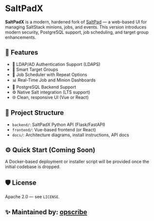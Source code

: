 # SaltPadX

**SaltPadX** is a modern, hardened fork of [SaltPad](https://github.com/saltstack/saltpad) — a web-based UI for managing SaltStack minions, jobs, and events. This version introduces modern security, PostgreSQL support, job scheduling, and target group enhancements.

## 🚀 Features

- 🔐 LDAP/AD Authentication Support (LDAPS)
- 🧠 Smart Target Groups
- 📅 Job Scheduler with Repeat Options
- 📊 Real-Time Job and Minion Dashboards
- 🐘 PostgreSQL Backend Support
- ⚙️ Native Salt integration (LTS support)
- 🌐 Clean, responsive UI (Vue or React)

## 📁 Project Structure

- `backend/`: SaltPadX Python API (Flask/FastAPI)
- `frontend/`: Vue-based frontend (or React)
- `docs/`: Architecture diagrams, install instructions, API docs

## ⚙️ Quick Start (Coming Soon)

A Docker-based deployment or installer script will be provided once the initial codebase is dropped.

## 🛡 License

Apache 2.0 — see `LICENSE`.

## ✨ Maintained by: [opscribe](https://github.com/opscribe)
